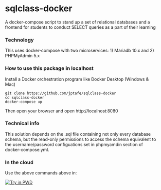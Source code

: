# sqlclass-docker
A docker-compose script to stand up a set of relational databases and a frontend for students to conduct SELECT queries as a part of their learning

### Technology
This uses docker-compose with two microservices: 1) Mariadb 10.x and 2) PHPMyAdmin 5.x

### How to use this package in localhost
Install a Docker orchestration program like Docker Desktop (Windows & Mac)
```
git clone https://github.com/jptafe/sqlclass-docker
cd sqlclass-docker
docker-compose up
```
Then open your browser and open http://localhost:8080

### Technical info
This solution depends on the .sql file containing not only every database schema, but the read-only permissions to access the schema equivalent to the username/password configuations set in phpmyamdin section of docker-compose.yml.

### In the cloud
Use the above commands above in: 

[![Try in PWD](https://raw.githubusercontent.com/play-with-docker/stacks/master/assets/images/button.png)](https://labs.play-with-docker.com/?stack=https://raw.githubusercontent.com/jptafe/sqlclass-docker/master/docker-compose.yml)
